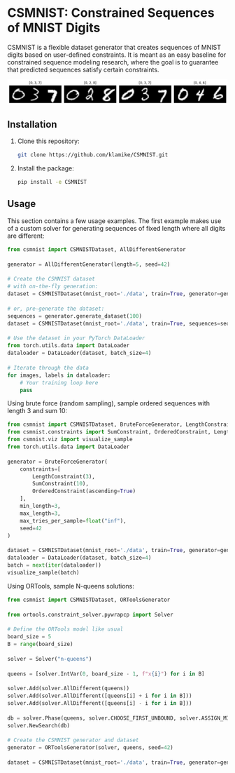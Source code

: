 # CSMNIST: Constrained Sequences of MNIST Digits
CSMNIST is a flexible dataset generator that creates sequences of MNIST digits
based on user-defined constraints. It is meant as an easy baseline for
constrained sequence modeling research, where the goal is to guarantee that
predicted sequences satisfy certain constraints.

![SumConstraint+OrderedConstraint example](sum.png)

## Installation
1. Clone this repository:
   ```sh
   git clone https://github.com/klamike/CSMNIST.git
   ```

2. Install the package:
   ```sh
   pip install -e CSMNIST
   ```

## Usage

This section contains a few usage examples. The first example makes use of a custom solver
for generating sequences of fixed length where all digits are different:

```python
from csmnist import CSMNISTDataset, AllDifferentGenerator

generator = AllDifferentGenerator(length=5, seed=42)

# Create the CSMNIST dataset
# with on-the-fly generation:
dataset = CSMNISTDataset(mnist_root='./data', train=True, generator=generator)

# or, pre-generate the dataset:
sequences = generator.generate_dataset(100)
dataset = CSMNISTDataset(mnist_root='./data', train=True, sequences=sequences)

# Use the dataset in your PyTorch DataLoader
from torch.utils.data import DataLoader
dataloader = DataLoader(dataset, batch_size=4)

# Iterate through the data
for images, labels in dataloader:
    # Your training loop here
    pass
```

Using brute force (random sampling), sample ordered sequences with length 3 and sum 10:

```python
from csmnist import CSMNISTDataset, BruteForceGenerator, LengthConstraint
from csmnist.constraints import SumConstraint, OrderedConstraint, LengthConstraint
from csmnist.viz import visualize_sample
from torch.utils.data import DataLoader

generator = BruteForceGenerator(
    constraints=[
        LengthConstraint(3),
        SumConstraint(10),
        OrderedConstraint(ascending=True)
    ],
    min_length=3,
    max_length=3,
    max_tries_per_sample=float("inf"),
    seed=42
)

dataset = CSMNISTDataset(mnist_root='./data', train=True, generator=generator)
dataloader = DataLoader(dataset, batch_size=4)
batch = next(iter(dataloader))
visualize_sample(batch)
```


Using ORTools, sample N-queens solutions:

```python
from csmnist import CSMNISTDataset, ORToolsGenerator

from ortools.constraint_solver.pywrapcp import Solver

# Define the ORTools model like usual
board_size = 5
B = range(board_size)

solver = Solver("n-queens")

queens = [solver.IntVar(0, board_size - 1, f"x{i}") for i in B]

solver.Add(solver.AllDifferent(queens))
solver.Add(solver.AllDifferent([queens[i] + i for i in B]))
solver.Add(solver.AllDifferent([queens[i] - i for i in B]))

db = solver.Phase(queens, solver.CHOOSE_FIRST_UNBOUND, solver.ASSIGN_MIN_VALUE)
solver.NewSearch(db)

# Create the CSMNIST generator and dataset
generator = ORToolsGenerator(solver, queens, seed=42)

dataset = CSMNISTDataset(mnist_root='./data', train=True, generator=generator)
```
